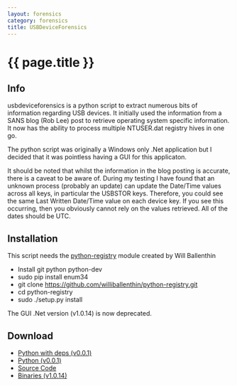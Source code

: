```yaml
---
layout: forensics
category: forensics
title: USBDeviceForensics
---
```


# {{ page.title }} #

## Info ##

usbdeviceforensics is a python script to extract numerous bits of information
regarding USB devices. It initially used the information from a SANS blog
(Rob Lee) post to retrieve operating system specific information. It now
has the ability to process multiple NTUSER.dat registry hives in one go.

The python script was originally a Windows only .Net application but I decided 
that it was pointless having a GUI for this applicaton.

It should be noted that whilst the information in the blog posting is
accurate, there is a caveat to be aware of. During my testing I have found that
an unknown process (probably an update) can update the Date/Time values across
all keys, in particular the USBSTOR keys. Therefore, you could see the same
Last Written Date/Time value on each device key. If you see this occurring,
then you obviously cannot rely on the values retrieved. All of the dates should
be UTC.

## Installation ##

This script needs the [python-registry](https://github.com/williballenthin/python-registry) module created by Will Ballenthin

- Install git python python-dev
- sudo pip install enum34
- git clone https://github.com/williballenthin/python-registry.git
- cd python-registry
- sudo ./setup.py install

The GUI .Net version (v1.0.14) is now deprecated.
 
## Download ##

- [Python with deps (v0.0.1)](https://github.com/woanware/usbdeviceforensics/releases/download/v0.0.1/usbdeviceforensics.v0.0.1.zip)
- [Python (v0.0.1)](https://github.com/woanware/usbdeviceforensics/releases/download/v0.0.1/usbdeviceforensics.v0.0.1.zip)
- [Source Code](https://github.com/woanware/usbdeviceforensics)
- [Binaries (v1.0.14)](/downloads/USBDeviceForensics.v1.0.14.zip)